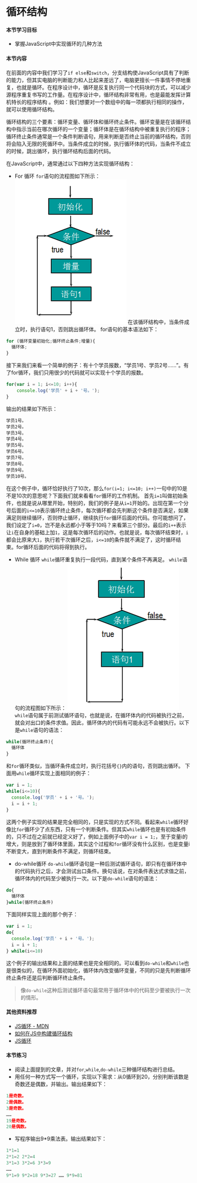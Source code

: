 # 循环结构

#### 本节学习目标

* 掌握JavaScript中实现循环的几种方法

#### 本节内容

在前面的内容中我们学习了`if else`和`switch`，分支结构使JavaScript具有了判断的能力，但其实电脑的判断能力和人比起来差远了，电脑更擅长一件事情不停地重复，也就是循环。在程序设计中，循环是反复执行同一个代码块的方式，可以减少源程序重复书写的工作量。在程序设计中，循环结构非常有用，也是最能发挥计算机特长的程序结构 。例如：我们想要对一个数组中的每一项都执行相同的操作，就可以使用循环结构。

循环结构的三个要素：循环变量、循环体和循环终止条件。循环变量是在该循环结构中指示当前在哪次循环的一个变量；循环体是在循环结构中被重复执行的程序；循环终止条件通常是一个条件判断语句，用来判断是否终止当前的循环结构，否则将会陷入无限的死循环中。当条件成立的时候，执行循环体的代码，当条件不成立的时候，跳出循环，执行循环结构后面的代码。

在JavaScript中，通常通过以下四种方法实现循环结构：

* For 循环
`for`语句的流程图如下所示：
![](/assets/for循环.png)
在该循环结构中，当条件成立时，执行语句1，否则跳出循环体。
for语句的基本语法如下：
```JavaScript
for (循环变量初始化;循环终止条件;增量){
  循环体;
}
```
接下来我们来看一个简单的例子：有十个学员报数，“学员1号、学员2号……”。有了for循环，我们只用很少的代码就可以实现十个学员的报数。
```JavaScript
for(var i = 1; i<=10; i++){
    console.log('学员' + i + '号。');
}
```
输出的结果如下所示：
```JavaScript
学员1号。
学员2号。
学员3号。
学员4号。
学员5号。
学员6号。
学员7号。
学员8号。
学员9号。
学员10号。
```
在这个例子中，循环恰好执行了10次，那么`for(i=1; i<=10; i++)`一句中的10是不是10次的意思呢？下面我们就来看看`for`循环的工作机制。
首先`i=1`叫做初始条件，也就是说从哪里开始，特别的，我们的例子是从`i=1`开始的。出现在第一个分号后面的`i<=10`表示循环终止条件，每次循环都会先判断这个条件是否满足，如果满足则继续循环，否则停止循环，继续执行`for`循环后面的代码。你可能想问了，我们设定了`i=0`，岂不是永远都小于等于10吗？来看第三个部分。最后的`i++`表示让`i`在自身的基础上加`1`，这是每次循环后的动作。也就是说，每次循环结束时，`i`都会比原来大`1`，执行若干次循环之后，`i<=10`的条件就不满足了，这时循环结束。for循环后面的代码将得到执行。

* While 循环
`while`循环重复执行一段代码，直到某个条件不再满足。
`while`语句的流程图如下所示：
![](/assets/white循环.png)
`while`语句属于前测试循环语句，也就是说，在循环体内的代码被执行之前，就会对出口的条件求值。因此，循环体内的代码有可能永远不会被执行。以下是`while`语句的语法：
```JavaScript
while(循环终止条件){
  循环体
}
```
和`for`循环类似，当循环条件成立时，执行花括号`{}`内的语句，否则跳出循环。
下面用`while`循环实现上面相同的例子：
```JavaScript
var i = 1; 
while(i<=10){
  console.log('学员' + i + '号。');
  i = i + 1;
}
```
这两个例子实现的结果是完全相同的，只是实现的方式不同。看起来`while`循环好像比`for`循环少了点东西，只有一个判断条件。但其实`while`循环也是有初始条件的，只不过在之前就已经定义好了，例如上面例子中的`var i = 1;`，至于变量i的增大，则是放到了循环体里面，其实这个过程和`for`循环没有什么区别，也是变量i不断变大，直到判断条件不满足，则循环结束。

* do-while循环
`do-while`循环语句是一种后测试循环语句，即只有在循环体中的代码执行之后，才会测试出口条件。换句话说，在对条件表达式求值之前，循环体内的代码至少被执行一次。以下是`do-while`语句的语法：
```JavaScript
do{
  循环体
}while(循环终止条件)
```
下面同样实现上面的那个例子：
```JavaScript
var i = 1;
do{
  console.log('学员' + i + '号。');
  i = i + 1;
} while(i<=10)
```
这个例子的输出结果和上面的结果也是完全相同的。可以看到`do-while`和`while`也是很类似的，在循环外面初始化，循环体内改变循环变量，不同的只是先判断循环终止条件还是后判断循环终止条件。
> 像`do-while`这种后测试循环语句最常用于循环体中的代码至少要被执行一次的情形。

#### 其他资料推荐
* [JS循环 - MDN](https://developer.mozilla.org/en-US/docs/Web/JavaScript/Guide/Loops_and_iteration)
* [如何在JS中构建循环结构](https://www.digitalocean.com/community/tutorials/how-to-construct-for-loops-in-javascript)
* [JS循环](http://www.dofactory.com/tutorial/javascript-loops)

#### 本节练习
* 阅读上面提到的文章，并对`for`,`while`,`do-while`三种循环结构进行总结。
* 用任何一种方式写一个循环，实现以下需求：从0循环到20，分别判断该数是奇数还是偶数，并输出。输出结果如下：
```JavaScript
1是奇数。
2是偶数。
3是奇数。
……
19是奇数。
20是偶数。
```
* 写程序输出9*9乘法表。输出结果如下：
```JavaScript
1*1=1
2*1=2 2*2=4
3*1=3 3*2=6 3*3=9
……
9*1=9 9*2=18 9*3=27 …… 9*9=81
```